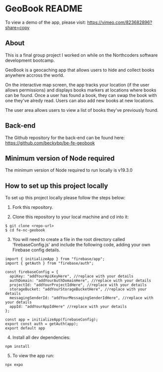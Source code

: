 # GeoBook README

To view a demo of the app, please visit: https://vimeo.com/823682896?share=copy

## About

This is a final group project I worked on while on the Northcoders software development bootcamp.

GeoBook is a geocaching app that allows users to hide and collect books anywhere accross the world.

On the interactive map screen, the app tracks your location (if the user allows permissions) and displays books markers at locations where books can be found. Once a user has found a book, they can swap the book with one they've alredy read. Users can also add new books at new locations.

The user area allows users to view a list of books they've previously found.

## Back-end

The Github repository for the back-end can be found here:
https://github.com/beckybp/be-fe-geobook

## Minimum version of Node required

The minimum version of Node required to run locally is v19.3.0

## How to set up this project locally

To set up this project locally please follow the steps below:

1. Fork this repository.

2. Clone this repository to your local machine and cd into it:
```
$ git clone <repo-url>
$ cd fe-nc-geobook
```
3. You will need to create a file in the root directory called 'firebaseConfig.js' and include the following code, adding your own Firebase config details.
```
import { initializeApp } from "firebase/app";
import { getAuth } from "firebase/auth";

const firebaseConfig = {
  apiKey: "addYourApiKeyHere", //replace with your details
  authDomain: "addYourAuthDomainHere", //replace with your details
  projectId: "addYourProjectIdHere", //replace with your details
  storageBucket: "addYourStorageBucketHere", //replace with your details
  messagingSenderId: "addYourMessagingSenderIdHere", //replace with your details
  appId: "addYourAppIdHere" //replace with your details
};

const app = initializeApp(firebaseConfig);
export const auth = getAuth(app);
export default app
```

4. Install all dev dependencies:
```
npm install
```

5. To view the app run:
```
npx expo
```
